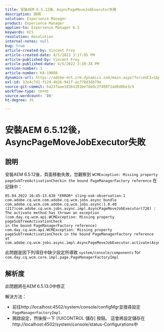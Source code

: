 ```yaml
---
title: 安裝AEM 6.5.12後，AsyncPageMoveJobExecutor失敗
description: 說明
solution: Experience Manager
product: Experience Manager
applies-to: Experience Manager 6.5
keywords: KCS
resolution: Resolution
internal-notes: null
bug: true
article-created-by: Vincent Frey
article-created-date: 4/5/2022 3:17:05 PM
article-published-by: Vincent Frey
article-published-date: 4/5/2022 3:30:38 PM
version-number: 1
article-number: KA-19088
dynamics-url: https://adobe-ent.crm.dynamics.com/main.aspx?forceUCI=1&pagetype=entityrecord&etn=knowledgearticle&id=a9c8686e-f3b4-ec11-983f-000d3a5d0d94
exl-id: 32e4c7d1-f129-4b26-941f-ac778d34b79e
source-git-commit: 6a23faae10364181be7dedc2f408f2ad8d8be3c9
workflow-type: tm+mt
source-wordcount: '80'
ht-degree: 3%

---
```


# 安裝AEM 6.5.12後，AsyncPageMoveJobExecutor失敗

## 說明


安裝AEM 6.5.12後，頁面移動失敗，您觀察到 `WCMException: Missing property pageSubTreeActivationCheckin the bound PageManagerFactory reference` 在記錄中：

```
05.04.2022 16:45:13.630 *ERROR* sling-oak-observation-1 com.adobe.cq.wcm.com.adobe.cq.wcm.jobs.async bundle 
com.adobe.cq.wcm.com.adobe.cq.wcm.jobs.async:1.0.40 (217)com.adobe.cq.wcm.jobs.async.impl.AsyncPageMoveJobExecutor(728) : 
The activate method has thrown an exception (com.day.cq.wcm.api.WCMException: Missing property pageSubTreeActivationCheck
in the bound PageManagerFactory reference)
com.day.cq.wcm.api.WCMException: Missing property pageSubTreeActivationCheck in the bound PageManagerFactory reference
at com.adobe.cq.wcm.jobs.async.impl.AsyncPageMoveJobExecutor.activate(AsyncPageMoveJobExecutor.java:350)
```


此問題是因下列項目中缺少設定所導致 `system/console/components` for `com.day.cq.wcm.core.impl.page.PageManagerFactoryImpl`


## 解析度


此問題將在AEM 6.5.13.0中修正

解決方法： 
- 前往http://localhost:4502/system/console/configMgr並搜尋設定 `PageManagerFactoryImpl`.
- 開啟設定，然後按一下 [!UICONTROL 儲存] 按鈕。 這會將設定儲存在http://localhost:4502/system/console/status-Configurations中
